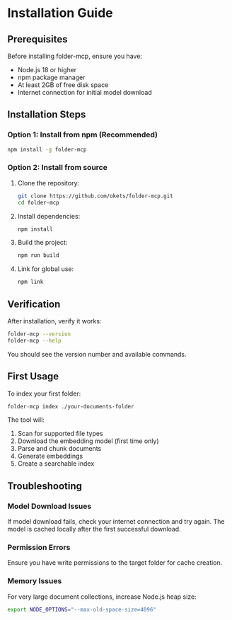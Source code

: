 # Installation Guide

## Prerequisites

Before installing folder-mcp, ensure you have:

- Node.js 18 or higher
- npm package manager
- At least 2GB of free disk space
- Internet connection for initial model download

## Installation Steps

### Option 1: Install from npm (Recommended)

```bash
npm install -g folder-mcp
```

### Option 2: Install from source

1. Clone the repository:
   ```bash
   git clone https://github.com/okets/folder-mcp.git
   cd folder-mcp
   ```

2. Install dependencies:
   ```bash
   npm install
   ```

3. Build the project:
   ```bash
   npm run build
   ```

4. Link for global use:
   ```bash
   npm link
   ```

## Verification

After installation, verify it works:

```bash
folder-mcp --version
folder-mcp --help
```

You should see the version number and available commands.

## First Usage

To index your first folder:

```bash
folder-mcp index ./your-documents-folder
```

The tool will:
1. Scan for supported file types
2. Download the embedding model (first time only)
3. Parse and chunk documents
4. Generate embeddings
5. Create a searchable index

## Troubleshooting

### Model Download Issues
If model download fails, check your internet connection and try again. The model is cached locally after the first successful download.

### Permission Errors
Ensure you have write permissions to the target folder for cache creation.

### Memory Issues
For very large document collections, increase Node.js heap size:
```bash
export NODE_OPTIONS="--max-old-space-size=4096"
```
